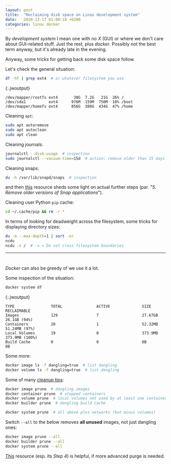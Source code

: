 ```yaml
---
layout: post
title:  "Reclaiming disk space on Linux development system"
date:   2020-12-17 01:00:18 +0200
categories: linux docker
---
```


By _development system_ I mean one with no _X_ (GUI) or where we don't care about GUI-related stuff. Just the rest, plus _docker_. Possibly not the best term anyway, but it's already late in the evening.

Anyway, some tricks for getting back some disk space follow.

Let's check the general situation:

```bash
df -hT | grep ext4  # or whatever filesystem you use
```

{:.jwoutput}
```
/dev/mapper/rootfs ext4       30G  7.2G   21G  26% /
/dev/sda1          ext4      976M  159M  750M  18% /boot
/dev/mapper/homefs ext4      856G  380G  434G  47% /home
```

Cleaning `apt`:

```bash
sudo apt autoremove
sudo apt autoclean
sudo apt clean
```

Cleaning journals:

```bash
journalctl --disk-usage  # inspection
sudo journalctl --vacuum-time=15d  # action: remove older than 15 days
```

Cleaning snaps:

```bash
du -h /var/lib/snapd/snaps  # inspection
```

and then [this](https://itsfoss.com/free-up-space-ubuntu-linux/) resource sheds some light on actual further steps (par. "_5. Remove older versions of Snap applications_").

Cleaning user Python `pip` cache:

```bash
cd ~/.cache/pip && rm -r *
```

In terms of looking for deadweight across the filesystem, some tricks for displaying directory sizes:

```bash
du -m --max-depth=1 | sort -nr
ncdu
ncdu -x /  # -x = Do not cross filesystem boundaries
```

---
#

_Docker_ can also be greedy of we use it a lot.

Some inspection of the situation:

```bash
docker system df
```

{:.jwoutput}
```
TYPE                TOTAL               ACTIVE              SIZE                RECLAIMABLE
Images              129                 7                   27.67GB             26.1GB (94%)
Containers          20                  1                   52.32MB             51.24MB (97%)
Local Volumes       19                  0                   373.9MB             373.9MB (100%)
Build Cache         0                   0                   0B                  0B
```

Some more:

```bash
docker image ls -f dangling=true  # list dangling
docker volume ls -f dangling=true  # list dangling
```

Some of many [cleanup tips](https://medium.com/better-programming/docker-tips-clean-up-your-local-machine-35f370a01a78):

```bash
docker image prune  # dangling images
docker container prune  # stopped containers
docker volume prune  # local volumes not used by at least one container
docker builder prune  # dangling build cache
```

```bash
docker system prune  # all above plus networks (but minus volumes)
```

Switch `--all` to the below removes **all unused** images, not just dangling ones:

```bash
docker image prune --all
docker builder prune --all
docker system prune --all
```

[This](https://liejuntao001.medium.com/a-quick-note-to-clean-up-docker-overlay2-garbage-170225d38e69) resource (esp. its _Step 4_) is helpful, if more advanced purge is needed.
